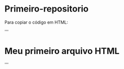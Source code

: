 # Primeiro-repositorio

Para copiar o código em HTML:

'''
<html>
  <h1>Meu primeiro arquivo HTML</h1>
</html>
'''
